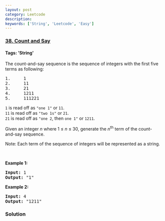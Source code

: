 ```yaml
---
layout: post
category: Leetcode
description: 
keywords: ['String', 'Leetcode', 'Easy']
---
```

### [38. Count and Say](https://leetcode.com/problems/count-and-say)

#### Tags: 'String'

<div class="content__u3I1 question-content__JfgR"><div><p>The count-and-say sequence is the sequence of integers with the first five terms as following:</p>
<pre>1.     1
2.     11
3.     21
4.     1211
5.     111221
</pre>
<p><code>1</code> is read off as <code>"one 1"</code> or <code>11</code>.<br/>
<code>11</code> is read off as <code>"two 1s"</code> or <code>21</code>.<br/>
<code>21</code> is read off as <code>"one 2</code>, then <code>one 1"</code> or <code>1211</code>.</p>
<p>Given an integer <i>n</i> where 1 ≤ <em>n</em> ≤ 30, generate the <i>n</i><sup>th</sup> term of the count-and-say sequence.</p>
<p>Note: Each term of the sequence of integers will be represented as a string.</p>
<p> </p>
<p><b>Example 1:</b></p>
<pre><b>Input:</b> 1
<b>Output:</b> "1"
</pre>
<p><b>Example 2:</b></p>
<pre><b>Input:</b> 4
<b>Output:</b> "1211"</pre>
</div></div>

### Solution
